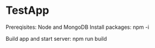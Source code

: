 # TestApp

Prereqisites: Node and MongoDB
Install packages: npm -i


Build app and start server: npm run build